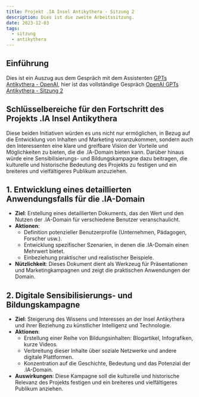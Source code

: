 ```yaml
---
title: Projekt .IA Insel Antikythera - Sitzung 2
description: Dies ist die zweite Arbeitssitzung.
date: 2023-12-03
tags:
  - sitzung
  - antikythera
---
```


## Einführung

Dies ist ein Auszug aus dem Gespräch mit dem Assistenten [GPTs Antikythera - OpenAI](https://chat.openai.com/g/g-fnpHOClUW-anticitera), hier ist das vollständige Gespräch [OpenAI GPTs Antikythera - Sitzung 2](https://chat.openai.com/share/ed9c660d-6656-47fb-b06a-667dde8c2a17)

## Schlüsselbereiche für den Fortschritt des Projekts .IA Insel Antikythera

Diese beiden Initiativen würden es uns nicht nur ermöglichen, in Bezug auf die Entwicklung von Inhalten und Marketing voranzukommen, sondern auch den Interessenten eine klare und greifbare Vision der Vorteile und Möglichkeiten zu bieten, die die .IA-Domain bieten kann. Darüber hinaus würde eine Sensibilisierungs- und Bildungskampagne dazu beitragen, die kulturelle und historische Bedeutung des Projekts zu festigen und ein breiteres und vielfältigeres Publikum anzuziehen.

## 1. Entwicklung eines detaillierten Anwendungsfalls für die .IA-Domain

- **Ziel**: Erstellung eines detaillierten Dokuments, das den Wert und den Nutzen der .IA-Domain für verschiedene Benutzer veranschaulicht.
- **Aktionen**:
  - Definition potenzieller Benutzerprofile (Unternehmen, Pädagogen, Forscher usw.).
  - Entwicklung spezifischer Szenarien, in denen die .IA-Domain einen Mehrwert bietet.
  - Einbeziehung praktischer und realistischer Beispiele.
- **Nützlichkeit**: Dieses Dokument dient als Werkzeug für Präsentationen und Marketingkampagnen und zeigt die praktischen Anwendungen der Domain.

## 2. Digitale Sensibilisierungs- und Bildungskampagne

- **Ziel**: Steigerung des Wissens und Interesses an der Insel Antikythera und ihrer Beziehung zu künstlicher Intelligenz und Technologie.
- **Aktionen**:
  - Erstellung einer Reihe von Bildungsinhalten: Blogartikel, Infografiken, kurze Videos.
  - Verbreitung dieser Inhalte über soziale Netzwerke und andere digitale Plattformen.
  - Konzentration auf die Geschichte, Bedeutung und das Potenzial der .IA-Domain.
- **Auswirkungen**: Diese Kampagne soll die kulturelle und historische Relevanz des Projekts festigen und ein breiteres und vielfältigeres Publikum anziehen.
